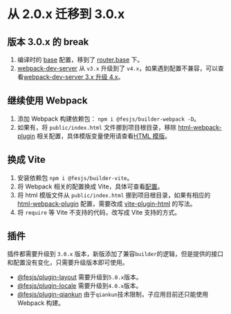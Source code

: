 # 从 2.0.x 迁移到 3.0.x

## 版本 3.0.x 的 break

1. 编译时的 [base](../reference/config/#base) 配置，移到了 [router.base](../reference/config/#router) 下。
2. [webpack-dev-server](https://github.com/webpack/webpack-dev-server) 从 `v3.x` 升级到了 `v4.x`，如果遇到配置不兼容，可以查看[webpack-dev-server 3.x 升级 4.x](https://github.com/webpack/webpack-dev-server/blob/master/migration-v4.md)。

## 继续使用 Webpack

1. 添加 Webpack 构建依赖包： `npm i @fesjs/builder-webpack -D`。
2. 如果有，将 `public/index.html` 文件挪到项目根目录，移除 [html-webpack-plugin](https://github.com/jantimon/html-webpack-plugin) 相关配置，具体模版变量使用请查看[HTML 模版](../guide/template.html)。

## 换成 Vite

1. 安装依赖包 `npm i @fesjs/builder-vite`。
2. 将 Webpack 相关的配置换成 Vite，具体可查看[配置](../reference/config)。
3. 将 html 模版文件从 `public/index.html` 挪到项目根目录，如果有相应的 [html-webpack-plugin](https://github.com/jantimon/html-webpack-plugin) 配置，需要改成 [vite-plugin-html](https://github.com/vbenjs/vite-plugin-html) 的写法。
4. 将 `require` 等 Vite 不支持的代码，改写成 Vite 支持的方式。

## 插件

插件都需要升级到 `3.0.x` 版本，新版添加了兼容`builder`的逻辑，但是提供的接口和配置没有变化，只需要升级版本即可使用。

- [@fesjs/plugin-layout](../reference/plugins/layout) 需要升级到`5.0.x`版本。
- [@fesjs/plugin-locale](../reference/plugins/locale) 需要升级到`4.0.x`版本。
- [@fesjs/plugin-qiankun](../reference/plugins/qiankun) 由于`qiankun`技术限制，子应用目前还只能使用 Webpack 构建。